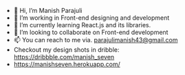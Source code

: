 - 👋 Hi, I’m Manish Parajuli
- 👀 I’m working in Front-end designing and development
- 🌱 I’m currently learning React.js and its libraries.
- 💞️ I’m looking to collaborate on Front-end development
- 📫 You can reach to me via. parajulimanish43@gmail.com 
- Checkout my design shots in dribble: https://dribbble.com/manish_seven
- https://manishseven.herokuapp.com/

<!---
manish3477/manish3477 is a ✨ special ✨ repository because its `README.md` (this file) appears on your GitHub profile.
You can click the Preview link to take a look at your changes.
--->
